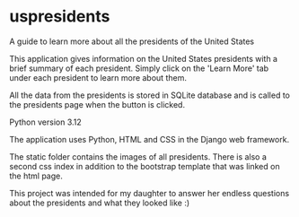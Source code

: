 # uspresidents
A guide to learn more about all the presidents of the United States


This application gives information on the United States presidents with a brief summary of each president. Simply click on the 'Learn More' tab under each president to learn more about them.

All the data from the presidents is stored in SQLite database and is called to the presidents page when the button is clicked.

Python version 3.12

The application uses Python, HTML and CSS in the Django web framework.

The static folder contains the images of all presidents. There is also a second css index in addition to the bootstrap template that was linked on the html page.

This project was intended for my daughter to answer her endless questions about the presidents and what they looked like :)



